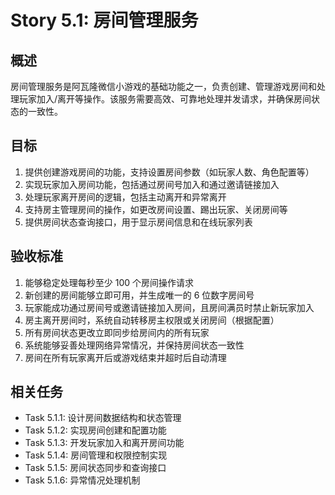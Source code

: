 # Story 5.1: 房间管理服务

## 概述

房间管理服务是阿瓦隆微信小游戏的基础功能之一，负责创建、管理游戏房间和处理玩家加入/离开等操作。该服务需要高效、可靠地处理并发请求，并确保房间状态的一致性。

## 目标

1. 提供创建游戏房间的功能，支持设置房间参数（如玩家人数、角色配置等）
2. 实现玩家加入房间功能，包括通过房间号加入和通过邀请链接加入
3. 处理玩家离开房间的逻辑，包括主动离开和异常离开
4. 支持房主管理房间的操作，如更改房间设置、踢出玩家、关闭房间等
5. 提供房间状态查询接口，用于显示房间信息和在线玩家列表

## 验收标准

1. 能够稳定处理每秒至少 100 个房间操作请求
2. 新创建的房间能够立即可用，并生成唯一的 6 位数字房间号
3. 玩家能成功通过房间号或邀请链接加入房间，且房间满员时禁止新玩家加入
4. 房主离开房间时，系统自动转移房主权限或关闭房间（根据配置）
5. 所有房间状态更改立即同步给房间内的所有玩家
6. 系统能够妥善处理网络异常情况，并保持房间状态一致性
7. 房间在所有玩家离开后或游戏结束并超时后自动清理

## 相关任务

- Task 5.1.1: 设计房间数据结构和状态管理
- Task 5.1.2: 实现房间创建和配置功能
- Task 5.1.3: 开发玩家加入和离开房间功能
- Task 5.1.4: 房间管理和权限控制实现
- Task 5.1.5: 房间状态同步和查询接口
- Task 5.1.6: 异常情况处理机制
